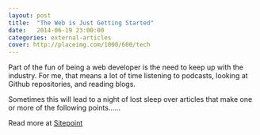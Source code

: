 ```yaml
---
layout: post
title:  "The Web is Just Getting Started"
date:   2014-06-19 23:00:00
categories: external-articles
cover: http://placeimg.com/1000/600/tech
---
```


Part of the fun of being a web developer is the need to keep up with the industry. For me, that means a lot of time listening to podcasts, looking at Github repositories, and reading blogs.

Sometimes this will lead to a night of lost sleep over articles that make one or more of the following points......

Read more at [Sitepoint](http://www.sitepoint.com/web-just-getting-started/)